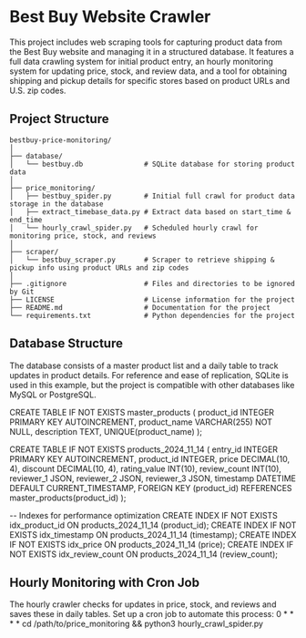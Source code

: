 # Best Buy Website Crawler

This project includes web scraping tools for capturing product data from the Best Buy website and managing it in a structured database. It features a full data crawling system for initial product entry, an hourly monitoring system for updating price, stock, and review data, and a tool for obtaining shipping and pickup details for specific stores based on product URLs and U.S. zip codes.

## Project Structure

```
bestbuy-price-monitoring/
│
├── database/
│   └── bestbuy.db               # SQLite database for storing product data
│
├── price_monitoring/
│   ├── bestbuy_spider.py        # Initial full crawl for product data storage in the database
│   ├── extract_timebase_data.py # Extract data based on start_time & end_time
│   └── hourly_crawl_spider.py   # Scheduled hourly crawl for monitoring price, stock, and reviews
│
├── scraper/
│   └── bestbuy_scraper.py       # Scraper to retrieve shipping & pickup info using product URLs and zip codes
│
├── .gitignore                   # Files and directories to be ignored by Git
├── LICENSE                      # License information for the project
├── README.md                    # Documentation for the project
└── requirements.txt             # Python dependencies for the project
```

## Database Structure
The database consists of a master product list and a daily table to track updates in product details. For reference and ease of replication, SQLite is used in this example, but the project is compatible with other databases like MySQL or PostgreSQL.

CREATE TABLE IF NOT EXISTS master_products (
    product_id INTEGER PRIMARY KEY AUTOINCREMENT,
    product_name VARCHAR(255) NOT NULL,
    description TEXT,
    UNIQUE(product_name)
);

CREATE TABLE IF NOT EXISTS products_2024_11_14 (
    entry_id INTEGER PRIMARY KEY AUTOINCREMENT,
    product_id INTEGER,
    price DECIMAL(10, 4),
    discount DECIMAL(10, 4),
    rating_value INT(10),
    review_count INT(10),
    reviewer_1 JSON,
    reviewer_2 JSON,
    reviewer_3 JSON,
    timestamp DATETIME DEFAULT CURRENT_TIMESTAMP,
    FOREIGN KEY (product_id) REFERENCES master_products(product_id)
);

-- Indexes for performance optimization
CREATE INDEX IF NOT EXISTS idx_product_id ON products_2024_11_14 (product_id);
CREATE INDEX IF NOT EXISTS idx_timestamp ON products_2024_11_14 (timestamp);
CREATE INDEX IF NOT EXISTS idx_price ON products_2024_11_14 (price);
CREATE INDEX IF NOT EXISTS idx_review_count ON products_2024_11_14 (review_count);

## Hourly Monitoring with Cron Job
The hourly crawler checks for updates in price, stock, and reviews and saves these in daily tables. Set up a cron job to automate this process:
0 * * * * cd /path/to/price_monitoring && python3 hourly_crawl_spider.py
